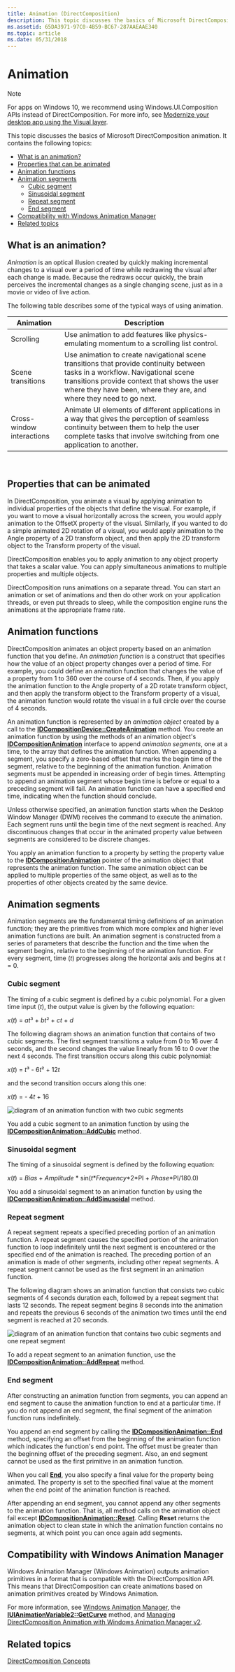 ```yaml
---
title: Animation (DirectComposition)
description: This topic discusses the basics of Microsoft DirectComposition animation.
ms.assetid: 65DA3971-97C0-4B59-BC67-287AAEAAE340
ms.topic: article
ms.date: 05/31/2018
---
```


# Animation

> [!NOTE]
> For apps on Windows 10, we recommend using Windows.UI.Composition APIs instead of DirectComposition. For more info, see [Modernize your desktop app using the Visual layer](/windows/uwp/composition/visual-layer-in-desktop-apps).

This topic discusses the basics of Microsoft DirectComposition animation. It contains the following topics:

-   [What is an animation?](#what-is-an-animation)
-   [Properties that can be animated](#properties-that-can-be-animated)
-   [Animation functions](#animation-functions)
-   [Animation segments](#animation-segments)
    -   [Cubic segment](#cubic-segment)
    -   [Sinusoidal segment](#sinusoidal-segment)
    -   [Repeat segment](#repeat-segment)
    -   [End segment](#end-segment)
-   [Compatibility with Windows Animation Manager](#compatibility-with-windows-animation-manager)
-   [Related topics](#related-topics)

## What is an animation?

*Animation* is an optical illusion created by quickly making incremental changes to a visual over a period of time while redrawing the visual after each change is made. Because the redraws occur quickly, the brain perceives the incremental changes as a single changing scene, just as in a movie or video of live action.

The following table describes some of the typical ways of using animation.

| Animation                 | Description                                                                                                                                                                                                                                          |
|---------------------------|------------------------------------------------------------------------------------------------------------------------------------------------------------------------------------------------------------------------------------------------------|
| Scrolling                 | Use animation to add features like physics-emulating momentum to a scrolling list control.                                                                                                                                                           |
| Scene transitions         | Use animation to create navigational scene transitions that provide continuity between tasks in a workflow. Navigational scene transitions provide context that shows the user where they have been, where they are, and where they need to go next. |
| Cross-window interactions | Animate UI elements of different applications in a way that gives the perception of seamless continuity between them to help the user complete tasks that involve switching from one application to another.                                         |



 

## Properties that can be animated

In DirectComposition, you animate a visual by applying animation to individual properties of the objects that define the visual. For example, if you want to move a visual horizontally across the screen, you would apply animation to the OffsetX property of the visual. Similarly, if you wanted to do a simple animated 2D rotation of a visual, you would apply animation to the Angle property of a 2D transform object, and then apply the 2D transform object to the Transform property of the visual.

DirectComposition enables you to apply animation to any object property that takes a scalar value. You can apply simultaneous animations to multiple properties and multiple objects.

DirectComposition runs animations on a separate thread. You can start an animation or set of animations and then do other work on your application threads, or even put threads to sleep, while the composition engine runs the animations at the appropriate frame rate.

## Animation functions

DirectComposition animates an object property based on an animation function that you define. An *animation function* is a construct that specifies how the value of an object property changes over a period of time. For example, you could define an animation function that changes the value of a property from 1 to 360 over the course of 4 seconds. Then, if you apply the animation function to the Angle property of a 2D rotate transform object, and then apply the transform object to the Transform property of a visual, the animation function would rotate the visual in a full circle over the course of 4 seconds.

An animation function is represented by an *animation object* created by a call to the [**IDCompositionDevice::CreateAnimation**](/windows/win32/api/dcomp/nf-dcomp-idcompositiondevice-createanimation) method. You create an animation function by using the methods of an animation object's [**IDCompositionAnimation**](/windows/desktop/api/DcompAnimation/nn-dcompanimation-idcompositionanimation) interface to append *animation segments*, one at a time, to the array that defines the animation function. When appending a segment, you specify a zero-based offset that marks the begin time of the segment, relative to the beginning of the animation function. Animation segments must be appended in increasing order of begin times. Attempting to append an animation segment whose begin time is before or equal to a preceding segment will fail. An animation function can have a specified end time, indicating when the function should conclude.

Unless otherwise specified, an animation function starts when the Desktop Window Manager (DWM) receives the command to execute the animation. Each segment runs until the begin time of the next segment is reached. Any discontinuous changes that occur in the animated property value between segments are considered to be discrete changes.

You apply an animation function to a property by setting the property value to the [**IDCompositionAnimation**](/windows/desktop/api/DcompAnimation/nn-dcompanimation-idcompositionanimation) pointer of the animation object that represents the animation function. The same animation object can be applied to multiple properties of the same object, as well as to the properties of other objects created by the same device.

## Animation segments

Animation segments are the fundamental timing definitions of an animation function; they are the primitives from which more complex and higher level animation functions are built. An animation segment is constructed from a series of parameters that describe the function and the time when the segment begins, relative to the beginning of the animation function. For every segment, time (*t*) progresses along the horizontal axis and begins at *t* = 0.

### Cubic segment

The timing of a cubic segment is defined by a cubic polynomial. For a given time input (*t*), the output value is given by the following equation:

*x*(*t*) = *at*³ + *bt*² + *ct* + *d*

The following diagram shows an animation function that contains of two cubic segments. The first segment transitions a value from 0 to 16 over 4 seconds, and the second changes the value linearly from 16 to 0 over the next 4 seconds. The first transition occurs along this cubic polynomial:

*x*(*t*) = *t*³ - 6*t*² + 12*t*

and the second transition occurs along this one:

*x*(*t*) = - 4*t* + 16

![diagram of an animation function with two cubic segments](images/cubicsegment.png)

You add a cubic segment to an animation function by using the [**IDCompositionAnimation::AddCubic**](/windows/desktop/api/DcompAnimation/nf-dcompanimation-idcompositionanimation-addcubic) method.

### Sinusoidal segment

The timing of a sinusoidal segment is defined by the following equation:

*x*(*t*) = *Bias* + *Amplitude* \* sin(*t*\**Frequency*\*2\*PI + *Phase*\*PI/180.0)

You add a sinusoidal segment to an animation function by using the [**IDCompositionAnimation::AddSinusoidal**](/windows/desktop/api/DcompAnimation/nf-dcompanimation-idcompositionanimation-addsinusoidal) method.

### Repeat segment

A repeat segment repeats a specified preceding portion of an animation function. A repeat segment causes the specified portion of the animation function to loop indefinitely until the next segment is encountered or the specified end of the animation is reached. The preceding portion of an animation is made of other segments, including other repeat segments. A repeat segment cannot be used as the first segment in an animation function.

The following diagram shows an animation function that consists two cubic segments of 4 seconds duration each, followed by a repeat segment that lasts 12 seconds. The repeat segment begins 8 seconds into the animation and repeats the previous 6 seconds of the animation two times until the end segment is reached at 20 seconds.

![diagram of an animation function that contains two cubic segments and one repeat segment](images/repeatsegment.png)

To add a repeat segment to an animation function, use the [**IDCompositionAnimation::AddRepeat**](/windows/desktop/api/DcompAnimation/nf-dcompanimation-idcompositionanimation-addrepeat) method.

### End segment

After constructing an animation function from segments, you can append an end segment to cause the animation function to end at a particular time. If you do not append an end segment, the final segment of the animation function runs indefinitely.

You append an end segment by calling the [**IDCompositionAnimation::End**](/windows/desktop/api/DcompAnimation/nf-dcompanimation-idcompositionanimation-end) method, specifying an offset from the beginning of the animation function which indicates the function's end point. The offset must be greater than the beginning offset of the preceding segment. Also, an end segment cannot be used as the first primitive in an animation function.

When you call [**End**](/windows/desktop/api/DcompAnimation/nf-dcompanimation-idcompositionanimation-end), you also specify a final value for the property being animated. The property is set to the specified final value at the moment when the end point of the animation function is reached.

After appending an end segment, you cannot append any other segments to the animation function. That is, all method calls on the animation object fail except [**IDCompositionAnimation::Reset**](/windows/desktop/api/DcompAnimation/nf-dcompanimation-idcompositionanimation-reset). Calling **Reset** returns the animation object to clean state in which the animation function contains no segments, at which point you can once again add segments.

## Compatibility with Windows Animation Manager

Windows Animation Manager (Windows Animation) outputs animation primitives in a format that is compatible with the DirectComposition API. This means that DirectComposition can create animations based on animation primitives created by Windows Animation.

For more information, see [Windows Animation Manager](/windows/desktop/UIAnimation/-main-portal), the [**IUIAnimationVariable2::GetCurve**](/windows/desktop/api/uianimation/nf-uianimation-iuianimationvariable2-getcurve) method, and [Managing DirectComposition Animation with Windows Animation Manager v2](https://github.com/microsoft/Windows-classic-samples/tree/master/Samples/DirectCompositionWindowsAnimationManager).

## Related topics

<dl> <dt>

[DirectComposition Concepts](directcomposition-concepts.md)
</dt> </dl>

 

 